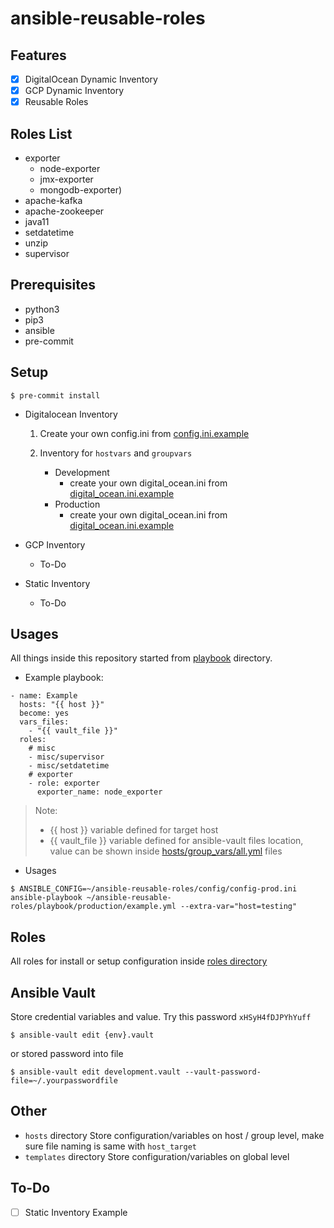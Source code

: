 # ansible-reusable-roles

## Features
- [x] DigitalOcean Dynamic Inventory
- [x] GCP Dynamic Inventory 
- [x] Reusable Roles

## Roles List

- exporter
  - node-exporter
  - jmx-exporter
  - mongodb-exporter)
- apache-kafka
- apache-zookeeper
- java11
- setdatetime
- unzip
- supervisor

## Prerequisites

- python3
- pip3
- ansible
- pre-commit


## Setup

```
$ pre-commit install
```

- Digitalocean Inventory
  1. Create your own config.ini from [config.ini.example](config/config.ini.example)

  2. Inventory for `hostvars` and `groupvars`
       - Development
         - create your own digital_ocean.ini from [digital_ocean.ini.example](hosts/development/digital_ocean.ini.example)
       - Production
         - create your own digital_ocean.ini from [digital_ocean.ini.example](hosts/production/digital_ocean.ini.example)

- GCP Inventory
  - To-Do
- Static Inventory
  - To-Do

## Usages

All things inside this repository started from [playbook](playbook/) directory.

- Example playbook:
```
- name: Example
  hosts: "{{ host }}"
  become: yes
  vars_files:
    - "{{ vault_file }}"
  roles:
    # misc
    - misc/supervisor
    - misc/setdatetime
    # exporter
    - role: exporter
      exporter_name: node_exporter
```

> Note:
> - {{ host }} variable defined for target host
> - {{ vault_file }} variable defined for ansible-vault files location, value can be shown inside [hosts/group_vars/all.yml](hosts/production/group_vars/all.yml) files

- Usages
```
$ ANSIBLE_CONFIG=~/ansible-reusable-roles/config/config-prod.ini ansible-playbook ~/ansible-reusable-roles/playbook/production/example.yml --extra-var="host=testing"
```

## Roles

All roles for install or setup configuration inside [roles directory](roles/)

## Ansible Vault

Store credential variables and value.
Try this password `xHSyH4fDJPYhYuff`
```
$ ansible-vault edit {env}.vault
```

or stored password into file

```
$ ansible-vault edit development.vault --vault-password-file=~/.yourpasswordfile
```

## Other

- `hosts` directory
  Store configuration/variables on host / group level, make sure file naming is same with `host_target`
- `templates` directory
  Store configuration/variables on global level

## To-Do
- [ ] Static Inventory Example
